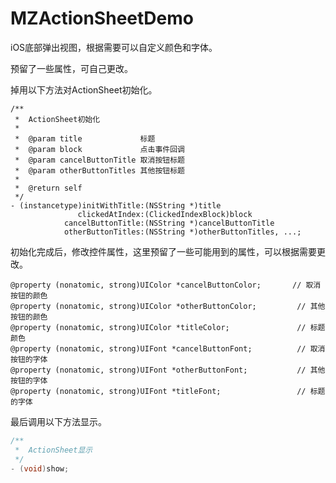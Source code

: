 # MZActionSheetDemo

iOS底部弹出视图，根据需要可以自定义颜色和字体。

预留了一些属性，可自己更改。

掉用以下方法对ActionSheet初始化。

    /**
     *  ActionSheet初始化
     *
     *  @param title             标题
     *  @param block             点击事件回调
     *  @param cancelButtonTitle 取消按钮标题
     *  @param otherButtonTitles 其他按钮标题
     *
     *  @return self
     */
    - (instancetype)initWithTitle:(NSString *)title
                   clickedAtIndex:(ClickedIndexBlock)block
                cancelButtonTitle:(NSString *)cancelButtonTitle
                otherButtonTitles:(NSString *)otherButtonTitles, ...;

初始化完成后，修改控件属性，这里预留了一些可能用到的属性，可以根据需要更改。

```Objective
@property (nonatomic, strong)UIColor *cancelButtonColor;       // 取消按钮的颜色
@property (nonatomic, strong)UIColor *otherButtonColor;         // 其他按钮的颜色
@property (nonatomic, strong)UIColor *titleColor;               // 标题颜色
@property (nonatomic, strong)UIFont *cancelButtonFont;          // 取消按钮的字体
@property (nonatomic, strong)UIFont *otherButtonFont;           // 其他按钮的字体
@property (nonatomic, strong)UIFont *titleFont;                 // 标题的字体
```

最后调用以下方法显示。

```Objective-c
/**
 *  ActionSheet显示
 */
- (void)show;
```



